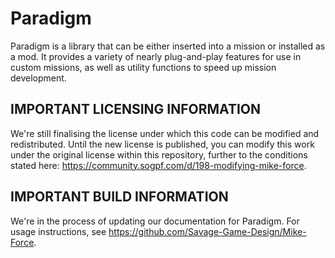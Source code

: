 # Paradigm

Paradigm is a library that can be either inserted into a mission or installed as a mod. 
It provides a variety of nearly plug-and-play features for use in custom missions, as well as utility functions to speed up mission development.

## IMPORTANT LICENSING INFORMATION

We're still finalising the license under which this code can be modified and redistributed. 
Until the new license is published, you can modify this work under the original license within this repository, further to the conditions stated here: https://community.sogpf.com/d/198-modifying-mike-force.

## IMPORTANT BUILD INFORMATION

We're in the process of updating our documentation for Paradigm.
For usage instructions, see https://github.com/Savage-Game-Design/Mike-Force.


